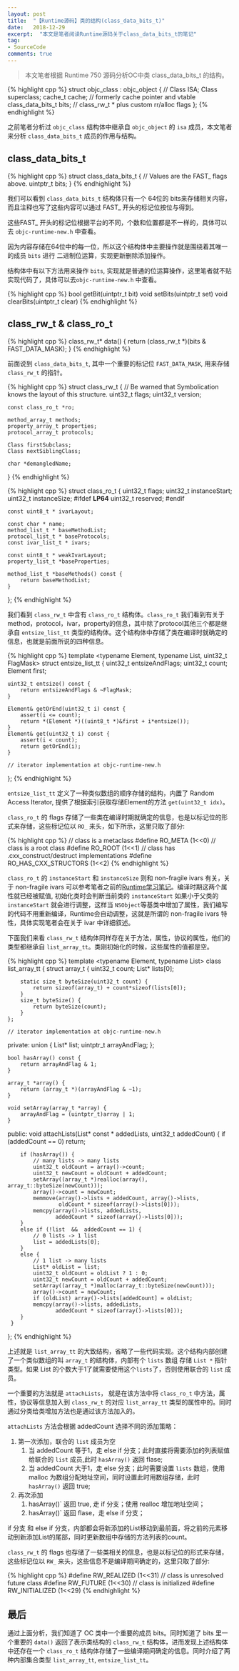 ```yaml
---
layout: post
title:  "【Runtime源码】类的结构(class_data_bits_t)"
date:   2018-12-29
excerpt:  "本文是笔者阅读Runtime源码关于class_data_bits_t的笔记"
tag:
- SourceCode
comments: true
---
```


> 本文笔者根据 Runtime 750 源码分析OC中类 class_data_bits_t 的结构。

{% highlight cpp %}
struct objc_class : objc_object {
    // Class ISA;
    Class superclass;
    cache_t cache;             // formerly cache pointer and vtable
    class_data_bits_t bits;    // class_rw_t * plus custom rr/alloc flags
};
{% endhighlight %}

之前笔者分析过 `objc_class` 结构体中继承自 `objc_object` 的 `isa` 成员，本文笔者来分析 `class_data_bits_t` 成员的作用与结构。

## class_data_bits_t

{% highlight cpp %}
struct class_data_bits_t {
    // Values are the FAST_ flags above.
    uintptr_t bits;
}
{% endhighlight %}

我们可以看到 `class_data_bits_t` 结构体只有一个 64位的 bits来存储相关内容，而且注释也写了这些内容可以通过 FAST_ 开头的标记位按位与得到。

这些FAST_ 开头的标记位根据平台的不同，个数和位置都是不一样的，具体可以去 `objc-runtime-new.h` 中查看。

因为内容存储在64位中的每一位，所以这个结构体中主要操作就是围绕着其唯一的成员 `bits` 进行 二进制位运算，实现更新删除添加操作。

结构体中有以下方法用来操作 `bits`, 实现就是普通的位运算操作，这里笔者就不贴实现代码了，具体可以去`objc-runtime-new.h` 中查看。

{% highlight cpp %}
bool getBit(uintptr_t bit)
void setBits(uintptr_t set) 
void clearBits(uintptr_t clear) 
{% endhighlight %}

## class_rw_t & class_ro_t

{% highlight cpp %}
class_rw_t* data() {
    return (class_rw_t *)(bits & FAST_DATA_MASK);
}
{% endhighlight %}

前面说到 `class_data_bits_t`, 其中一个重要的标记位 `FAST_DATA_MASK`, 用来存储 `class_rw_t` 的指针。

{% highlight cpp %}
struct class_rw_t {
    // Be warned that Symbolication knows the layout of this structure.
    uint32_t flags;
    uint32_t version;

    const class_ro_t *ro;

    method_array_t methods;
    property_array_t properties;
    protocol_array_t protocols;

    Class firstSubclass;
    Class nextSiblingClass;

    char *demangledName;
}
{% endhighlight %}

{% highlight cpp %}
struct class_ro_t {
    uint32_t flags;
    uint32_t instanceStart;
    uint32_t instanceSize;
#ifdef __LP64__
    uint32_t reserved;
#endif

    const uint8_t * ivarLayout;
    
    const char * name;
    method_list_t * baseMethodList;
    protocol_list_t * baseProtocols;
    const ivar_list_t * ivars;

    const uint8_t * weakIvarLayout;
    property_list_t *baseProperties;

    method_list_t *baseMethods() const {
        return baseMethodList;
    }
};
{% endhighlight %}

我们看到 `class_rw_t` 中含有 `class_ro_t` 结构体。`class_ro_t` 我们看到有关于method，protocol，ivar，property的信息，其中除了protocol其他三个都是继承自 `entsize_list_tt` 类型的结构体。这个结构体中存储了类在编译时就确定的信息，也就是前面所说的四种信息。

{% highlight cpp %}
template <typename Element, typename List, uint32_t FlagMask>
struct entsize_list_tt {
    uint32_t entsizeAndFlags;
    uint32_t count;
    Element first;

    uint32_t entsize() const {
        return entsizeAndFlags & ~FlagMask;
    }

    Element& getOrEnd(uint32_t i) const { 
        assert(i <= count);
        return *(Element *)((uint8_t *)&first + i*entsize()); 
    }
    Element& get(uint32_t i) const { 
        assert(i < count);
        return getOrEnd(i);
    }
    
    // iterator implementation at objc-runtime-new.h
};
{% endhighlight %}

`entsize_list_tt` 定义了一种类似数组的顺序存储的结构，内置了 Random Access Iterator, 提供了根据索引获取存储Element的方法 `get(uint32_t idx)`。

`class_ro_t` 的 flags 存储了一些类在编译时期就确定的信息，也是以标记位的形式来存储，这些标记位以 `RO_` 来头，如下所示，这里只取了部分:

{% highlight cpp %}
// class is a metaclass
#define RO_META               (1<<0)
// class is a root class
#define RO_ROOT               (1<<1)
// class has .cxx_construct/destruct implementations
#define RO_HAS_CXX_STRUCTORS  (1<<2)
{% endhighlight %}

`class_ro_t` 的 `instanceStart` 和 `instanceSize` 则和 non-fragile ivars 有关，关于 non-fragile ivars 可以参考笔者之前的[Runtime学习笔记](http://www.longjianjiang.com/runtime/)。编译时期这两个属性就已经被赋值, 初始化类时会判断当前类的 `instanceStart` 如果小于父类的 `instanceStart` 就会进行调整，这样当 `NSObject`等基类中增加了属性，我们编写的代码不用重新编译，Runtime会自动调整，这就是所谓的 non-fragile ivars 特性，具体实现笔者会在关于 ivar 中详细叙述。

下面我们来看 `class_rw_t` 结构体同样存在关于方法，属性，协议的属性，他们的类型都继承自 `list_array_tt`。类刚初始化的时候，这些属性的值都是空。

{% highlight cpp %}
template <typename Element, typename List>
class list_array_tt {
    struct array_t {
        uint32_t count;
        List* lists[0];

        static size_t byteSize(uint32_t count) {
            return sizeof(array_t) + count*sizeof(lists[0]);
        }
        size_t byteSize() {
            return byteSize(count);
        }
    };

    // iterator implementation at objc-runtime-new.h

private:
    union {
        List* list;
        uintptr_t arrayAndFlag;
    };

    bool hasArray() const {
        return arrayAndFlag & 1;
    }

    array_t *array() {
        return (array_t *)(arrayAndFlag & ~1);
    }

    void setArray(array_t *array) {
        arrayAndFlag = (uintptr_t)array | 1;
    }

public:
    void attachLists(List* const * addedLists, uint32_t addedCount) { 
        if (addedCount == 0) return;

        if (hasArray()) {
            // many lists -> many lists
            uint32_t oldCount = array()->count;
            uint32_t newCount = oldCount + addedCount;
            setArray((array_t *)realloc(array(), array_t::byteSize(newCount)));
            array()->count = newCount;
            memmove(array()->lists + addedCount, array()->lists, 
                    oldCount * sizeof(array()->lists[0]));
            memcpy(array()->lists, addedLists, 
                   addedCount * sizeof(array()->lists[0]));
        }
        else if (!list  &&  addedCount == 1) {
            // 0 lists -> 1 list
            list = addedLists[0];
        } 
        else {
            // 1 list -> many lists
            List* oldList = list;
            uint32_t oldCount = oldList ? 1 : 0;
            uint32_t newCount = oldCount + addedCount;
            setArray((array_t *)malloc(array_t::byteSize(newCount)));
            array()->count = newCount;
            if (oldList) array()->lists[addedCount] = oldList;
            memcpy(array()->lists, addedLists, 
                   addedCount * sizeof(array()->lists[0]));
        }
     }
};
{% endhighlight %}

上述就是 `list_array_tt` 的大致结构，省略了一些代码实现。这个结构内部创建了一个类似数组的叫 `array_t` 的结构体，内部有个 `lists` 数组 存储 `List *` 指针类型。如果 List 的个数大于1了就需要使用这个`lists`了，否则使用联合的 `list` 成员。

一个重要的方法就是 `attachLists`， 就是在该方法中将 `class_ro_t` 中方法，属性，协议等信息加入到 `class_rw_t` 的对应 `list_array_tt` 类型的属性中的。同时通过分类给类增加方法也是通过该方法加入的。

`attachLists` 方法会根据 addedCount 选择不同的添加策略：

1. 第一次添加，联合的 `list` 成员为空
   1. 当 addedCount 等于1，走 else if 分支；此时直接将需要添加的列表赋值给联合的 `list` 成员,此时 `hasArray()` 返回 flase;
   2. 当 addedCount 大于1，走 else 分支；此时需要设置 `lists` 数组，使用 malloc 为数组分配地址空间，同时设置此时用数组存储，此时 `hasArray()` 返回 true;
2. 再次添加
   1. hasArray()` 返回 true, 走 if 分支；使用 realloc 增加地址空间；
   2. hasArray()` 返回 flase，走 else if 分支；

if 分支 和 else if 分支，内部都会将新添加的List移动到最前面，将之前的元素移动到新添加List的尾部，同时更新数组中存储的方法列表的count。

`class_rw_t` 的 flags 也存储了一些类相关的信息，也是以标记位的形式来存储，这些标记位以 `RW_` 来头，这些信息不是编译期间确定的，这里只取了部分:

{% highlight cpp %}
#define RW_REALIZED           (1<<31)
// class is unresolved future class
#define RW_FUTURE             (1<<30)
// class is initialized
#define RW_INITIALIZED        (1<<29)
{% endhighlight %}

## 最后

通过上面分析，我们知道了 OC 类中一个重要的成员 bits。同时知道了 bits 里一个重要的 `data()` 返回了表示类结构的 `class_rw_t` 结构体，进而发现上述结构体中还存在一个 `class_ro_t` 结构体存储了一些编译期间确定的信息。同时介绍了两种内部集合类型 `list_array_tt`, `entsize_list_tt`。
